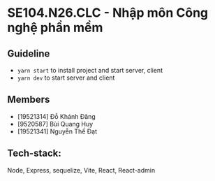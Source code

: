 # SE104.N26.CLC - Nhập môn Công nghệ phần mềm

## Guideline

- `yarn start` to install project and start server, client
- `yarn dev` to start server and client

## Members

- [19521314] Đỗ Khánh Đăng
- [9520587] Bùi Quang Huy
- [19521341] Nguyễn Thế Đạt

## Tech-stack:

Node, Express, sequelize, Vite, React, React-admin
